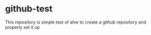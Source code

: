 # github-test
This repository is simple test of ahw to create a github repository and properly set it up
